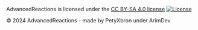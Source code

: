 AdvancedReactions is licensed under the [CC BY-SA 4.0 license](https://creativecommons.org/licenses/by-sa/4.0/)
[![License](https://mirrors.creativecommons.org/presskit/buttons/88x31/png/by-sa.png)](https://creativecommons.org/licenses/by-sa/4.0/)

© 2024 AdvancedReactions - made by PetyXbron under ArimDev